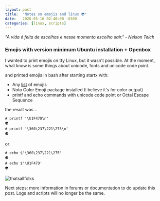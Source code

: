 ```yaml
---
layout: post
title:  "Notes on emojis and linux 👽"
date:   2020-05-16 02:40:00 -0300
categories: [linux, scripts]
---
```


_"A vida é feita de escolhas e nesse momento escolho sair." - Nelson Teich_

### Emojis with version minimum Ubuntu installation + Openbox 

I wanted to print emojis on tty Linux, but it wasn't possible. At the moment, what know is some things about unicode, fonts and unicode code point.

and printed emojis in bash after starting startx with:

- Any [list](https://unicode.org/emoji/charts/full-emoji-list.html) of emojis
- Noto Color Emoji package installed (I believe it's for color output)
- printf and echo commands with unicode code point or Octal Escape Sequence

the result was...

```
# printf '\U1F47D\n'
👽
# printf '\360\237\221\275\n'
👽
```
or
```
# echo $'\360\237\221\275'
👽
# echo $'\U1F47D'
👽
 ```
![thatsallfolks](https://qph.fs.quoracdn.net/main-qimg-0091a2fc16180ba9a3b0b0e74678ca1f)

Next steps: more information in forums or documentation to do update this post. Logs and scripts will no longer be the same.
